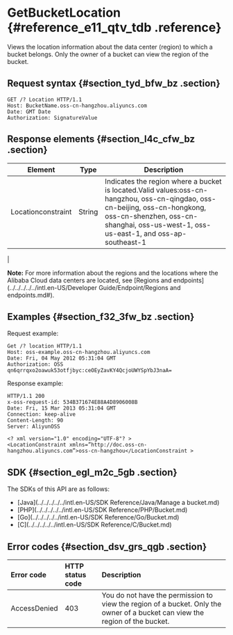 # GetBucketLocation {#reference_e11_qtv_tdb .reference}

Views the location information about the data center \(region\) to which a bucket belongs. Only the owner of a bucket can view the region of the bucket.

## Request syntax {#section_tyd_bfw_bz .section}

```
GET /? Location HTTP/1.1
Host: BucketName.oss-cn-hangzhou.aliyuncs.com
Date: GMT Date
Authorization: SignatureValue
```

## Response elements {#section_l4c_cfw_bz .section}

|Element|Type|Description|
|-------|----|-----------|
|Locationconstraint|String|Indicates the region where a bucket is located.Valid values:oss-cn-hangzhou, oss-cn-qingdao, oss-cn-beijing, oss-cn-hongkong, oss-cn-shenzhen, oss-cn-shanghai, oss-us-west-1, oss-us-east-1, and oss-ap-southeast-1

|

**Note:** For more information about the regions and the locations where the Alibaba Cloud data centers are located, see [Regions and endpoints](../../../../../intl.en-US/Developer Guide/Endpoint/Regions and endpoints.md#).

## Examples {#section_f32_3fw_bz .section}

Request example:

```
Get /? location HTTP/1.1
Host: oss-example.oss-cn-hangzhou.aliyuncs.com
Date: Fri, 04 May 2012 05:31:04 GMT  
Authorization: OSS qn6qrrqxo2oawuk53otfjbyc:ceOEyZavKY4QcjoUWYSpYbJ3naA=

```

Response example:

```
HTTP/1.1 200
x-oss-request-id: 534B371674E88A4D8906008B
Date: Fri, 15 Mar 2013 05:31:04 GMT
Connection: keep-alive
Content-Length: 90 
Server: AliyunOSS

<? xml version="1.0" encoding="UTF-8"? >
<LocationConstraint xmlns=”http://doc.oss-cn-hangzhou.aliyuncs.com”>oss-cn-hangzhou</LocationConstraint >
```

## SDK {#section_egl_m2c_5gb .section}

The SDKs of this API are as follows:

-   [Java](../../../../../intl.en-US/SDK Reference/Java/Manage a bucket.md)
-   [PHP](../../../../../intl.en-US/SDK Reference/PHP/Bucket.md)
-   [Go](../../../../../intl.en-US/SDK Reference/Go/Bucket.md)
-   [C](../../../../../intl.en-US/SDK Reference/C/Bucket.md)

## Error codes {#section_dsv_grs_qgb .section}

|Error code|HTTP status code|Description|
|:---------|:---------------|:----------|
|AccessDenied|403|You do not have the permission to view the region of a bucket. Only the owner of a bucket can view the region of the bucket.|

